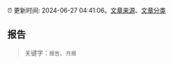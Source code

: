 :alarm_clock: 更新时间: 2024-06-27 04:41:06。[文章来源](/README.md)、[文章分类](/TAGS.md)

## 报告


> 关键字：`报告`、`月报`



